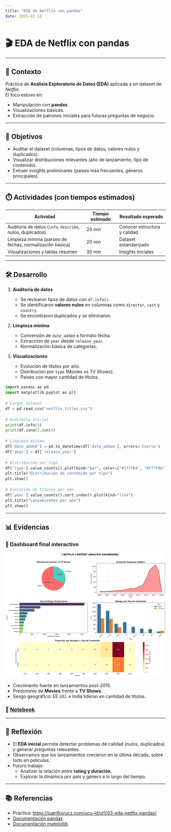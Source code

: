 ```yaml
---
title: "EDA de Netflix con pandas"
date: 2025-01-12
---
```


# 🎬 EDA de Netflix con pandas  

---

## 📘 Contexto  

Práctica de **Análisis Exploratorio de Datos (EDA)** aplicada a un dataset de *Netflix*.  
El foco estuvo en:  
- Manipulación con **pandas**.  
- Visualizaciones básicas.  
- Extracción de patrones iniciales para futuras preguntas de negocio.  

---

## 🎯 Objetivos  

- Auditar el dataset (columnas, tipos de datos, valores nulos y duplicados).  
- Visualizar distribuciones relevantes (año de lanzamiento, tipo de contenido).  
- Extraer insights preliminares (países más frecuentes, géneros principales). 

---

## ⏱️ Actividades (con tiempos estimados)  

| Actividad | Tiempo estimado | Resultado esperado |
|-----------|-----------------|--------------------|
| Auditoría de datos (`info`, `describe`, nulos, duplicados) | 20 min | Conocer estructura y calidad |
| Limpieza mínima (parseo de fechas, normalización básica) | 20 min | Dataset estandarizado |
| Visualizaciones y tablas resumen | 30 min | Insights iniciales |

---

## 🛠️ Desarrollo  

1. **Auditoría de datos**  

    - Se revisaron tipos de datos con `df.info()`.  
    - Se identificaron **valores nulos** en columnas como `director`, `cast` y `country`.  
    - Se encontraron duplicados y se eliminaron.  

2. **Limpieza mínima**  

    - Conversión de `date_added` a formato fecha.  
    - Extracción de `year` desde `release_year`.  
    - Normalización básica de categorías.  

3. **Visualizaciones**  

    - Evolución de títulos por año.  
    - Distribución por `type` (Movies vs TV Shows).  
    - Países con mayor cantidad de títulos.  

```python
import pandas as pd
import matplotlib.pyplot as plt

# Cargar dataset
df = pd.read_csv("netflix_titles.csv")

# Auditoría inicial
print(df.info())
print(df.isna().sum())

# Limpieza mínima
df['date_added'] = pd.to_datetime(df['date_added'], errors='coerce')
df['year'] = df['release_year']

# Distribución por tipo
df['type'].value_counts().plot(kind="bar", color=["#1f77b4", "#ff7f0e"])
plt.title("Distribución de contenido por tipo")
plt.show()

# Evolución de títulos por año
df['year'].value_counts().sort_index().plot(kind="line")
plt.title("Lanzamientos por año")
plt.show()
```

---

## 📊 Evidencias  

### 🔹 Dashboard final interactivo  
![Dashboard Netflix](../../../assets/img/netflix_dashboard.png)

- Crecimiento fuerte en lanzamientos post-2015.  
- Predominio de **Movies** frente a **TV Shows**.  
- Sesgo geográfico: EE.UU. e India lideran en cantidad de títulos.

### 📝 [Notebook](/notebooks/UT1-2.ipynb)

---

## 🤔 Reflexión  

- El **EDA inicial** permite detectar problemas de calidad (nulos, duplicados) y generar preguntas relevantes.  
- Observamos que los lanzamientos crecieron en la última década, sobre todo en películas.  
- Futuro trabajo:  
    - Analizar la relación entre **rating y duración**.  
    - Explorar la dinámica por país y género a lo largo del tiempo.  

---

## 📚 Referencias  

- Práctica: <https://juanfkurucz.com/ucu-id/ut1/03-eda-netflix-pandas/>  
- [Documentación pandas](https://pandas.pydata.org/docs/)  
- [Documentación matplotlib](https://matplotlib.org/stable/)